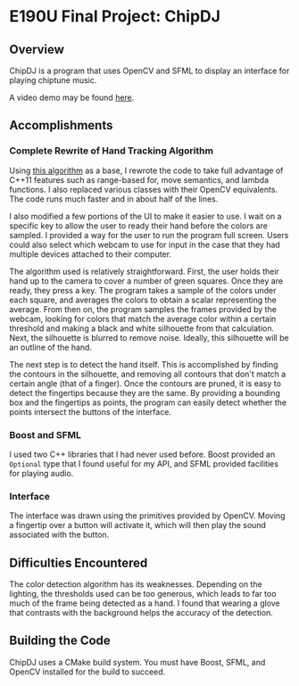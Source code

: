 # E190U Final Project: ChipDJ

## Overview

ChipDJ is a program that uses OpenCV and SFML to display an interface for
playing chiptune music.

A video demo may be found [here][demo].

## Accomplishments

### Complete Rewrite of Hand Tracking Algorithm

Using [this algorithm][handalg] as a base, I rewrote the code to take full
advantage of C++11 features such as range-based for, move semantics, and lambda
functions. I also replaced various classes with their OpenCV equivalents. The
code runs much faster and in about half of the lines.

I also modified a few portions of the UI to make it easier to use. I wait on a
specific key to allow the user to ready their hand before the colors are
sampled. I provided a way for the user to run the program full screen. Users
could also select which webcam to use for input in the case that they had
multiple devices attached to their computer.

The algorithm used is relatively straightforward. First, the user holds their
hand up to the camera to cover a number of green squares. Once they are ready,
they press a key. The program takes a sample of the colors under each square,
and averages the colors to obtain a scalar representing the average. From then
on, the program samples the frames provided by the webcam, looking for colors
that match the average color within a certain threshold and making a black and
white silhouette from that calculation. Next, the silhouette is blurred to
remove noise. Ideally, this silhouette will be an outline of the hand.

The next step is to detect the hand itself. This is accomplished by finding the
contours in the silhouette, and removing all contours that don't match a certain
angle (that of a finger). Once the contours are pruned, it is easy to detect the
fingertips because they are the same. By providing a bounding box and the
fingertips as points, the program can easily detect whether the points intersect
the buttons of the interface.

### Boost and SFML

I used two C++ libraries that I had never used before. Boost provided an
`Optional` type that I found useful for my API, and SFML provided facilities for
playing audio.

### Interface

The interface was drawn using the primitives provided by OpenCV. Moving a
fingertip over a button will activate it, which will then play the sound
associated with the button.

## Difficulties Encountered

The color detection algorithm has its weaknesses. Depending on the lighting, the
thresholds used can be too generous, which leads to far too much of the frame
being detected as a hand. I found that wearing a glove that contrasts with the
background helps the accuracy of the detection.

## Building the Code

ChipDJ uses a CMake build system. You must have Boost, SFML, and OpenCV
installed for the build to succeed.

[demo]: https://www.youtube.com/watch?v=bLs7mDvBo50
[handalg]: http://simena86.github.io/blog/2013/08/12/hand-tracking-and-recognition-with-opencv/

